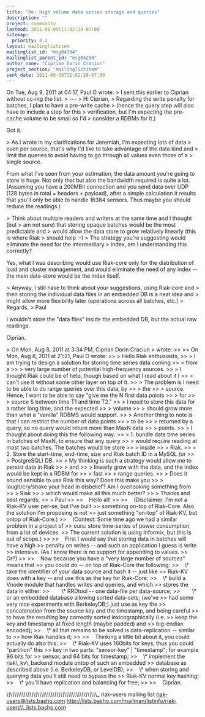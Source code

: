 ```yaml
---
title: "Re: High volume data series storage and queries"
description: ""
project: community
lastmod: 2011-08-09T11:02:28-07:00
sitemap:
  priority: 0.2
layout: mailinglistitem
mailinglist_id: "msg04304"
mailinglist_parent_id: "msg04266"
author_name: "Ciprian Dorin Craciun"
project_section: "mailinglistitem"
sent_date: 2011-08-09T11:02:28-07:00
---
```



On Tue, Aug 9, 2011 at 04:17, Paul O  wrote:
&gt; I sent this earlier to Ciprian without cc-ing the list.
&gt; ---
&gt; Hi Ciprian,
&gt; Regarding the write penalty for batches, I plan to have a pre-write cache
&gt; (hence the query step will also have to include a step for this
&gt; verification, but I'm expecting the pre-cache volume to be small so I'd
&gt; consider a RDBMs for it.)

 Got it.


&gt; As I wrote in my clarifications for Jeremiah, I'm expecting lots of data
&gt; even per source, that's why I'd like to take advantage of the data kind and
&gt; limit the queries to avoid having to go through all values even those of a
&gt; single source.

 From what I've seen from your estimation, the data amount you're
going to store is huge. Not only that but also the bandwidth required
is quite a lot. (Assuming you have a 200MBit connection and you send
data over UDP (128 bytes in total = headers + payload), after a simple
calculation it results that you'll only be able to handle 16384
sensors. Thus maybe you should reduce the readings.)


&gt; Think about multiple readers and writers at the same time and I thought (but
&gt; am not sure) that storing opaque batches would be the most predictable and
&gt; would allow the data store to grow relatively linearly (this is where Riak
&gt; should help :-)
&gt; The strategy you're suggesting would eliminate the need for the intermediary
&gt; index, am I understanding this correctly?

 Yes, what I was describing would use Riak-core only for the
distribution of load and cluster management, and would eliminate the
need of any index -- the main data-store would be the index itself.


&gt; Anyway, I still have to think about your suggestions, using Riak-core and
&gt; then storing the individual data files in an embedded DB is a neat idea and
&gt; might allow more flexibility later (operations across all batches, etc.)
&gt; Regards,
&gt; Paul

 I wouldn't store the "data files" inside the embedded DB, but the
actual raw readings.

 Ciprian.


&gt; On Mon, Aug 8, 2011 at 3:34 PM, Ciprian Dorin Craciun
&gt;  wrote:
&gt;&gt;
&gt;&gt; On Mon, Aug 8, 2011 at 21:21, Paul O  wrote:
&gt;&gt; &gt; Hello Riak enthusiasts,
&gt;&gt; &gt; I am trying to design a solution for storing time series data coming
&gt;&gt; &gt; from a
&gt;&gt; &gt; very large number of potential high-frequency sources.
&gt;&gt; &gt; I thought Riak could be of help, though based on what I read about it I
&gt;&gt; &gt; can't use it without some other layer on top of it.
&gt;&gt; &gt; The problem is I need to be able to do range queries over this data, by
&gt;&gt; &gt; the
&gt;&gt; &gt; source. Hence, I want to be able to say "give me the N first data points
&gt;&gt; &gt; for
&gt;&gt; &gt; source S between time T1 and time T2."
&gt;&gt; &gt; I need to store this data for a rather long time, and the expected
&gt;&gt; &gt; volume
&gt;&gt; &gt; should grow more than what a "vanilla" RDBMS would support.
&gt;&gt; &gt; Another thing to note is that I can restrict the number of data points
&gt;&gt; &gt; to be
&gt;&gt; &gt; returned by a query, so no query would return more than MaxN data
&gt;&gt; &gt; points.
&gt;&gt; &gt; I thought about doing this the following way:
&gt;&gt; &gt; 1. bundle date time series in batches of MaxN, to ensure that any query
&gt;&gt; &gt; would require reading at most two batches. The batches would be store
&gt;&gt; &gt; inside
&gt;&gt; &gt; Riak.
&gt;&gt; &gt; 2. Store the start-time, end-time, size and Riak batch ID in a MySQL (or
&gt;&gt; &gt; PostgreSQL) DB.
&gt;&gt; &gt; My thinking is such a strategy would allow me to persist data in Riak
&gt;&gt; &gt; and
&gt;&gt; &gt; linearly grow with the data, and the index would be kept in a RDBM for
&gt;&gt; &gt; fast
&gt;&gt; &gt; range queries.
&gt;&gt; &gt; Does it sound sensible to use Riak this way? Does this make you
&gt;&gt; &gt; laugh/cry/shake your head in disbelief? Am I overlooking something from
&gt;&gt; &gt; Riak
&gt;&gt; &gt; which would make all this much better?
&gt;&gt; &gt; Thanks and best regards,
&gt;&gt; &gt; Paul
&gt;&gt;
&gt;&gt;    Hello all!
&gt;&gt;
&gt;&gt;    (Disclaimer: I'm not a Riak-KV user per-se, but I've built
&gt;&gt; something on-top of Riak-Core. Also the solution I'm proposing is not
&gt;&gt; just something "on-top" of Riak-KV, but ontop of Riak-Core.)
&gt;&gt;    (Context: Some time ago we had a similar problem in a project of
&gt;&gt; ours: store time-series of power consumption from a lot of devices.
&gt;&gt; The current solution is using Informix, but this is out of scope.)
&gt;&gt;
&gt;&gt;    First I would say that storing data in batches will have a high
&gt;&gt; penalty on writes -- and such an application I guess is write
&gt;&gt; intensive. (As I know there is no support for appending to values.
&gt;&gt; Or?)
&gt;&gt;
&gt;&gt;    Now because you have a "very large number of sources" means that
&gt;&gt; you could do -- on top of Riak-Core the following:
&gt;&gt;    \\* take the identifier of your data source and hash it -- just like
&gt;&gt; Riak-KV does with a key -- and use this as the key for Riak-Core;
&gt;&gt;    \\* build a Vnode module that handles writes and queries, and which
&gt;&gt; stores the data in either:
&gt;&gt;        \\* RRDtool -- one data-file per data-source;
&gt;&gt;        \\* or an embedded database allowing sorted data-sets; (we've
&gt;&gt; had some very nice experiments with BerkeleyDB;) just use as key the
&gt;&gt; concatenation from the source key and the timestamp, and being careful
&gt;&gt; to have the resulting key correctly sorted lexicographically (i.e.
&gt;&gt; keep the key and timestamp at fixed length (maybe padded) and
&gt;&gt; big-endian encoded);
&gt;&gt;    \\* all that remains to be solved is data-replication -- similar to
&gt;&gt; how Riak handles it;
&gt;&gt;
&gt;&gt;    Thinking a little bit about it, you could actually do also this:
&gt;&gt;    \\* Riak-KV uses 160bits for keys, thus you could "partition" this
&gt;&gt; key in two parts: "sensor-key" | "timestamp"; for example 96 bits for
&gt;&gt; sensor, and 64 bits for timestamp;
&gt;&gt;    \\* implement the riak\\_kv\\_backend module ontop of such an embedded
&gt;&gt; database as described above (i.e. BerkeleyDB, or LevelDB);
&gt;&gt;    \\* when storing and querying data you'll still need to bypass the
&gt;&gt; Riak-KV normal key hashing;
&gt;&gt;    \\* you'll have replication and balancing for free;
&gt;&gt;
&gt;&gt;    Ciprian.

\\_\\_\\_\\_\\_\\_\\_\\_\\_\\_\\_\\_\\_\\_\\_\\_\\_\\_\\_\\_\\_\\_\\_\\_\\_\\_\\_\\_\\_\\_\\_\\_\\_\\_\\_\\_\\_\\_\\_\\_\\_\\_\\_\\_\\_\\_\\_
riak-users mailing list
riak-users@lists.basho.com
http://lists.basho.com/mailman/listinfo/riak-users\\_lists.basho.com

